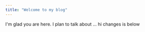 ```yaml
---
title: "Welcome to my blog"
---
```


I'm glad you are here. I plan to talk about ...
hi changes is below 
